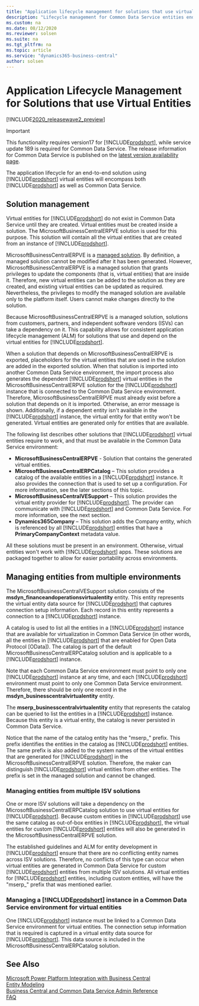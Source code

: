 ```yaml
---
title: "Application lifecycle management for solutions that use virtual entities"
description: "Lifecycle management for Common Data Service entities end-to-end solutions"
ms.custom: na
ms.date: 08/12/2020
ms.reviewer: solsen
ms.suite: na
ms.tgt_pltfrm: na
ms.topic: article
ms.service: "dynamics365-business-central"
author: solsen
---
```


# Application Lifecycle Management for Solutions that use Virtual Entities

[!INCLUDE[2020_releasewave2_preview](../includes/2020_releasewave2_preview.md)]

> [!IMPORTANT]  
> This functionality requires version17 for [!INCLUDE[prodshort](../developer/includes/prodshort.md)], while service update 189 is required for Common Data Service. The release information for Common Data Service is published on the [latest version availability page](https://docs.microsoft.com/business-applications-release-notes/dynamics/released-versions/dynamics-365ce#all-version-availability).

The application lifecycle for an end-to-end solution using [!INCLUDE[prodshort](../developer/includes/prodshort.md)] virtual entities will encompass both [!INCLUDE[prodshort](../developer/includes/prodshort.md)] as well as Common Data Service.

## Solution management

Virtual entities for [!INCLUDE[prodshort](../developer/includes/prodshort.md)] do not exist in Common Data Service until they are created. Virtual entities must be created inside a solution. The MicrosoftBusinessCentralERPVE solution is used for this purpose. This solution will contain all the virtual entities that are created from an instance of [!INCLUDE[prodshort](../developer/includes/prodshort.md)].

MicrosoftBusinessCentralERPVE is a [managed solution](https://docs.microsoft.com/powerapps/developer/common-data-service/introduction-solutions). By definition, a managed solution cannot be modified after it has been generated. However, MicrosoftBusinessCentralERPVE is a managed solution that grants privileges to update the components (that is, virtual entities) that are inside it. Therefore, new virtual entities can be added to the solution as they are created, and existing virtual entities can be updated as required. Nevertheless, the privileges to modify the managed solution are available only to the platform itself. Users cannot make changes directly to the solution.

Because MicrosoftBusinessCentralERPVE is a managed solution, solutions from customers, partners, and independent software vendors (ISVs) can take a dependency on it. This capability allows for consistent application lifecycle management (ALM) for solutions that use and depend on the virtual entities for [!INCLUDE[prodshort](../developer/includes/prodshort.md)].

When a solution that depends on MicrosoftBusinessCentralERPVE is exported, placeholders for the virtual entities that are used in the solution are added in the exported solution. When that solution is imported into another Common Data Service environment, the import process also generates the dependent [!INCLUDE[prodshort](../developer/includes/prodshort.md)] virtual entities in the MicrosoftBusinessCentralERPVE solution for the [!INCLUDE[prodshort](../developer/includes/prodshort.md)] instance that is connected to the Common Data Service environment. Therefore, MicrosoftBusinessCentralERPVE must already exist before a solution that depends on it is imported. Otherwise, an error message is shown. Additionally, if a dependent entity isn't available in the [!INCLUDE[prodshort](../developer/includes/prodshort.md)] instance, the virtual entity for that entity won't be generated. Virtual entities are generated only for entities that are available.

The following list describes other solutions that [!INCLUDE[prodshort](../developer/includes/prodshort.md)] virtual entities require to work, and that must be available in the Common Data Service environment:

- **MicrosoftBusinessCentralERPVE** - Solution that contains the generated virtual entities. 
- **MicrosoftBusinessCentralERPCatalog** – This solution provides a catalog of the available entities in a [!INCLUDE[prodshort](../developer/includes/prodshort.md)] instance. It also provides the connection that is used to set up a configuration. For more information, see the later sections of this topic.
- **MicrosoftBusinessCentralVESupport** – This solution provides the virtual entity provider for [!INCLUDE[prodshort](../developer/includes/prodshort.md)]. The provider can communicate with [!INCLUDE[prodshort](../developer/includes/prodshort.md)]  and Common Data Service. For more information, see the next section.
- **Dynamics365Company** – This solution adds the Company entity, which is referenced by all [!INCLUDE[prodshort](../developer/includes/prodshort.md)] entities that have a **PrimaryCompanyContext** metadata value.

All these solutions must be present in an environment. Otherwise, virtual entities won't work with [!INCLUDE[prodshort](../developer/includes/prodshort.md)] apps. These solutions are packaged together to allow for easier portability across environments.

## Managing entities from multiple environments

The MicrosoftBusinessCentralVESupport solution consists of the **msdyn\_financeandoperationsvirtualentity** entity. This entity represents the virtual entity data source for [!INCLUDE[prodshort](../developer/includes/prodshort.md)] that captures connection setup information. Each record in this entity represents a connection to a [!INCLUDE[prodshort](../developer/includes/prodshort.md)] instance.

A catalog is used to list all the entities in a [!INCLUDE[prodshort](../developer/includes/prodshort.md)] instance that are available for virtualization in Common Data Service (in other words, all the entities in [!INCLUDE[prodshort](../developer/includes/prodshort.md)] that are enabled for Open Data Protocol \[OData\]). The catalog is part of the default MicrosoftBusinessCentralERPCatalog solution and is applicable to a [!INCLUDE[prodshort](../developer/includes/prodshort.md)] instance.

Note that each Common Data Service environment must point to only one [!INCLUDE[prodshort](../developer/includes/prodshort.md)] instance at any time, and each [!INCLUDE[prodshort](../developer/includes/prodshort.md)] environment must point to only one Common Data Service environment. Therefore, there should be only one record in the **msdyn\_businesscentralvirtualentity** entity.

The **mserp\_businesscentralvirtualentity** entity that represents the catalog can be queried to list the entities in a [!INCLUDE[prodshort](../developer/includes/prodshort.md)] instance. Because this entity is a virtual entity, the catalog is never persisted in Common Data Service.

Notice that the name of the catalog entity has the "mserp\_" prefix. This prefix identifies the entities in the catalog as [!INCLUDE[prodshort](../developer/includes/prodshort.md)] entities. The same prefix is also added to the system names of the virtual entities that are generated for [!INCLUDE[prodshort](../developer/includes/prodshort.md)] in the MicrosoftBusinessCentralERPVE solution. Therefore, the maker can distinguish [!INCLUDE[prodshort](../developer/includes/prodshort.md)] virtual entities from other entities. The prefix is set in the managed solution and cannot be changed.

### Managing entities from multiple ISV solutions

One or more ISV solutions will take a dependency on the MicrosoftBusinessCentralERPCatalog solution to use virtual entities for [!INCLUDE[prodshort](../developer/includes/prodshort.md)]. Because custom entities in [!INCLUDE[prodshort](../developer/includes/prodshort.md)] use the same catalog as out-of-box entities in [!INCLUDE[prodshort](../developer/includes/prodshort.md)], the virtual entities for custom [!INCLUDE[prodshort](../developer/includes/prodshort.md)] entities will also be generated in the MicrosoftBusinessCentralERPVE solution.

The established guidelines and ALM for entity development in [!INCLUDE[prodshort](../developer/includes/prodshort.md)] ensure that there are no conflicting entity names across ISV solutions. Therefore, no conflicts of this type can occur when virtual entities are generated in Common Data Service for custom [!INCLUDE[prodshort](../developer/includes/prodshort.md)] entities from multiple ISV solutions. All virtual entities for [!INCLUDE[prodshort](../developer/includes/prodshort.md)] entities, including custom entities, will have the "mserp\_" prefix that was mentioned earlier.

### Managing a [!INCLUDE[prodshort](../developer/includes/prodshort.md)] instance in a Common Data Service environment for virtual entities

One [!INCLUDE[prodshort](../developer/includes/prodshort.md)] instance must be linked to a Common Data Service environment for virtual entities. The connection setup information that is required is captured in a virtual entity data source for [!INCLUDE[prodshort](../developer/includes/prodshort.md)]. This data source is included in the MicrosoftBusinessCentralERPCatalog solution.

## See Also

[Microsoft Power Platform Integration with Business Central](powerplat-overview.md)  
[Entity Modeling](powerplat-entity-modeling.md)  
[Business Central and Common Data Service Admin Reference](powerplat-admin-reference.md)  
[FAQ](powerplat-faq.md)  
